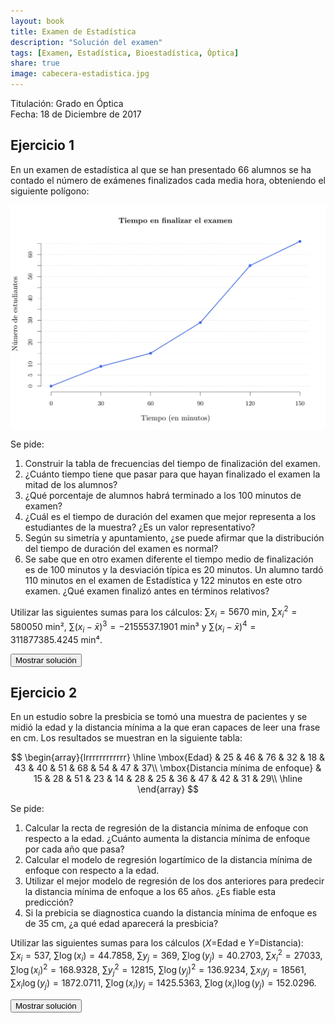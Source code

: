 ```yaml
---
layout: book
title: Examen de Estadística
description: "Solución del examen"
tags: [Examen, Estadística, Bioestadística, Óptica]
share: true
image: cabecera-estadistica.jpg
---
```




Titulación: Grado en Óptica  
Fecha: 18 de Diciembre de 2017

## Ejercicio 1

En un examen de estadística al que se han presentado 66 alumnos se ha contado el número de exámenes finalizados cada media hora, obteniendo el siguiente polígono:

<img src="img/poligono_acumulado_tiempo_examen.svg" alt="polígono de frecuencias acumuladas del tiempo de finalización de un examen" style="display: block; margin: auto;" />

Se pide: 

1. Construir la tabla de frecuencias del tiempo de finalización del examen.
2. ¿Cuánto tiempo tiene que pasar para que hayan finalizado el examen la mitad de los alumnos?
3. ¿Qué porcentaje de alumnos habrá terminado a los 100 minutos de examen?
4. ¿Cuál es el tiempo de duración del examen que mejor representa a los estudiantes de la muestra? 
¿Es un valor representativo? 
5. Según su simetría y apuntamiento, ¿se puede afirmar que la distribución del tiempo de duración del examen es normal? 
6. Se sabe que en otro examen diferente el tiempo medio de finalización es de 100 minutos y la desviación típica es 20 minutos. 
Un alumno tardó 110 minutos en el examen de Estadística y 122 minutos en este otro examen. 
¿Qué examen finalizó antes en términos relativos?

Utilizar las siguientes sumas para los cálculos: $\sum x_i=5670$ min, $\sum x_i^2=580050$ min², $\sum (x_i-\bar x)^3=-2155537.1901$ min³ y $\sum (x_i-\bar x)^4=311877385.4245$ min⁴.

<div><button class="solution">Mostrar solución</button></div>
<div id="solution" style="display: none">
1. $$
\begin{array}{crrrrr}
\hline
X & x_i & n_i & f_i & N_i & Fi\\
0-30 & 15 & 9 & 0.1364 & 9 & 0.1364\\
30-60 & 45 & 6 & 0.0909 & 15 & 0.2273\\
60-90 & 75 & 14 & 0.2121 & 29 & 0.4394\\
90-120 & 105 & 26 & 0.3939 & 55 & 0.8333\\
120-150 & 135 & 11 & 0.1667 & 66 & 1\\
\hline
\end{array}
$$
2. $Me=94.6154$ min.<br/>
3. $F(100)=0.5708\Rightarrow 57.08\%$ of students.<br/>
4. $\bar x=85.9091$ min, $s^2=1408.2645$ min², $s=37.5268$ min y $cv=0.4368$, luego la dispersión relativa con respecto a la media es moderada y la representatividad de la media también.<br/>
5. $g_1=-0.618$, de manera que la distribución es asimétrica hacia la izquierda. $g_2=-0.6173$, de manera que la distribución es menos apuntada de lo normal (leptocúrtica). Como tanto $g_1$ como $g_2$ están entre -2 y 2 podemos asumir que la muestra proviene de una población normal.<br/>
6. Examen de Estadística: $z(110)=0.642$. <br/>
Otro examen: $z(122)=1.1$. <br/>
Así pues, terminó antes el examen de Estadística.<br/>
</div>

## Ejercicio 2



En un estudio sobre la presbicia se tomó una muestra de pacientes y se midió la edad y la distancia mínima a la que eran capaces de leer una frase en cm.
Los resultados se muestran en la siguiente tabla:

$$
  \begin{array}{lrrrrrrrrrrrr}
    \hline
    \mbox{Edad} & 25 & 46 & 76 & 32 & 18 & 43 & 40 & 51 & 68 & 54 & 47 & 37\\
    \mbox{Distancia mínima de enfoque} & 15 & 28 & 51 & 23 & 14 & 28 & 25 & 36 & 47 & 42 & 31 & 29\\ 
    \hline
  \end{array}
$$

Se pide:

1. Calcular la recta de regresión de la distancia mínima de enfoque con respecto a la edad.
¿Cuánto aumenta la distancia mínima de enfoque por cada año que pasa?
2. Calcular el modelo de regresión logartímico de la distancia mínima de enfoque con respecto a la edad.
3. Utilizar el mejor modelo de regresión de los dos anteriores para predecir la distancia mínima de enfoque a los 65 años. ¿Es fiable esta predicción?
4. Si la prebicia se diagnostica cuando la distancia mínima de enfoque es de 35 cm, ¿a qué edad aparecerá la presbicia?

Utilizar las siguientes sumas para los cálculos ($X=$Edad e $Y=$Distancia):<br/>
$\sum x_i=537$, $\sum \log(x_i)=44.7858$, $\sum y_j=369$, $\sum \log(y_j)=40.2703$,
$\sum x_i^2=27033$, $\sum \log(x_i)^2=168.9328$, $\sum y_j^2=12815$, $\sum \log(y_j)^2=136.9234$,
$\sum x_iy_j=18561$, $\sum x_i\log(y_j)=1872.0711$, $\sum \log(x_i)y_j=1425.5363$, $\sum \log(x_i)\log(y_j)=152.0296$.

<div><button class="solution">Mostrar solución</button></div>
<div id="solution" style="display: none">

1. Modelo de regresión de la distancia mínima de enfoque sobre la edad: <br/>
$\bar x=44.75$ años, $s_x^2=250.1875$ años². <br/>
$\bar y=30.75$ cm, $s_y^2=122.3542$ cm². <br/>
$s_{xy}=170.6875$ años⋅cm. <br/>
Recta de regresión de la distancia mínima de enfoque sobre la edad: $y=0.2198 + 0.6822x$. <br/>
Por cada año que pasa la distancia mínima de enfoque aumenta 0.6822 cm.<br/>

2. $\overline{\log(x)}=3.7322$ log(años), $s_{\log(x)}^2=0.1488$ log(años)². <br/>
$s_{\log(x)y}=4.031$ log(años)⋅cm. <br/>
Modelo de regresión logarítmico de la distancia mínima de enfoque sobre la edad: $y=-70.3708 + 27.0945\log(x)$. <br/>
3. Coeficiente de determinación lineal: $r^2=0.9517$. <br/>
Coeficiente de determinación logarítmico: $r^2=0.8926$. <br/>
Por tanto, el modelo lineal explica mejor la relación entre la distancia mínima de enfoque y la edad, ya que su coeficiente de determinación es mayor. <br/>
$y(65)=44.5653$ cm.<br/>

4. Recta de regresión de la edad sobre la distancia mínima de enfoque: $x=1.8529 + 1.395y$. <br/>
$x(35)=50.6789$ años.
</div>
